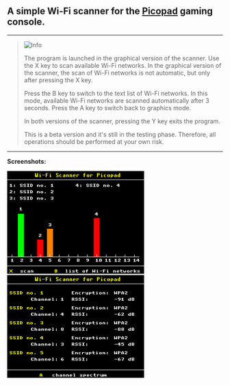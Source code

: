 ## A simple Wi-Fi scanner for the [Picopad](https://picopad.eu/en/) gaming console.

---

> <picture>
>   <source media="(prefers-color-scheme: light)" srcset="https://raw.githubusercontent.com/Mqxx/GitHub-Markdown/main/blockquotes/badge/light-theme/info.svg">
>   <img alt="Info" src="https://raw.githubusercontent.com/Mqxx/GitHub-Markdown/main/blockquotes/badge/dark-theme/info.svg">
> </picture><br>
>
> The program is launched in the graphical version of the scanner. Use the X key to scan available Wi-Fi networks. In the graphical version of the scanner, the scan of Wi-Fi networks is not automatic, but only after pressing the X key.
>
> Press the B key to switch to the text list of Wi-Fi networks. In this mode, available Wi-Fi networks are scanned automatically after 3 seconds. Press the A key to switch back to graphics mode.
>
> In both versions of the scanner, pressing the Y key exits the program.
>
> This is a beta version and it's still in the testing phase. Therefore, all operations should be performed at your own risk. 

---

**Screenshots:**

![Graphic scanner](img/graphscanner.png)&nbsp;&nbsp;&nbsp;&nbsp;&nbsp;&nbsp;&nbsp;&nbsp;&nbsp;&nbsp;&nbsp;&nbsp;&nbsp;&nbsp;&nbsp;&nbsp;&nbsp;&nbsp;&nbsp;&nbsp;![Text scanner](img/textscanner.png)
